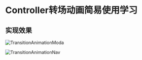 # Controller转场动画简易使用学习

## 实现效果
![TransitionAnimationModa](http://oa73hsfk5.bkt.clouddn.com/2016-09-13-TransitionAnimationModal.gif)

![TransitionAnimationNav](http://oa73hsfk5.bkt.clouddn.com/2016-09-13-TransitionAnimationNav.gif)



